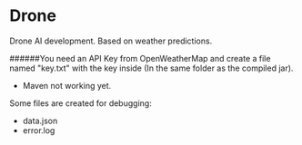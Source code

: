 # Drone

Drone AI development. Based on weather predictions. 

######You need an API Key from OpenWeatherMap and create a file named "key.txt" with the key inside (In the same folder as the compiled jar).
- Maven not working yet.

Some files are created for debugging:
- data.json
- error.log
